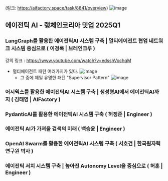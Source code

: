(링크: https://aifactory.space/task/8841/overview)
![image](https://github.com/user-attachments/assets/8e636776-a708-4aaf-ac8e-1dc547f90ca1)


## 에이전틱 AI - 랭체인코리아 밋업 2025Q1

### LangGraph를 활용한 에이전틱AI 시스템 구축 | 멀티에이전트 협업 네트워크 시스템 중심으로 ( 이경록 | 브레인크루 )

강의 링크 : https://www.youtube.com/watch?v=edsshVochqM

- 멀티에이전트 패턴 여러가지가 있다.
  ![image](https://github.com/user-attachments/assets/3f073454-9bea-4f25-a996-2f71f87dc59d)
  - 그 중에 제일 유명한 패턴 "Supervisor Pattern"
      ![image](https://github.com/user-attachments/assets/64364999-dc65-4328-8d10-bdec0f373d20)



### 어시웍스를 활용한 에이전틱AI 시스템 구축 | 생성형AI에서 에이전틱AI까지 ( 김태영 | AIFactory )


### PydanticAI를 활용한 에이전틱AI 시스템 구축 ( 허정준 | Engineer )

### 에이전틱 AI가 가져올 검색의 미래 ( 백승윤 | Engineer )

### OpenAI Swarm를 활용한 에이전틱AI 시스템 구축 ( 서호건 | 한국원자력연구원 박사 )

### 에이전틱 서치 시스템 구축 | 높아진 Autonomy Level을 중심으로 ( 허훈 | Engineer )



